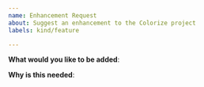 ```yaml
---
name: Enhancement Request
about: Suggest an enhancement to the Colorize project
labels: kind/feature

---
```


<!--
Please search existing feature requests, and if you find a similar one,
up-vote it and/or add your comments to it instead.

Do not hesitate, when appropriate, to share the exact commands or API you would
like, and/or to share a diagram (e.g.: asciiflow.com, or draw.io):
"a picture is worth a thousand words".

Please only use this template for submitting enhancement requests.
-->

**What would you like to be added**:

**Why is this needed**:

